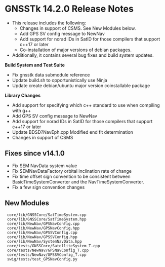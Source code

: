 GNSSTk 14.2.0 Release Notes
========================

 * This release includes the following:
   * Changes in support of CSMS. See New Modules below.
   * Add GPS SV config message to NewNav
   * Add support for norad IDs in SatID for those compilers that support c++17 or later
   * Co-installation of major versions of debian packages.
 * Additionally, it contains several bug fixes and build system updates.

**Build System and Test Suite**
  * Fix gnsstk data submodule reference
  * Update build.sh to opportunistically use Ninja
  * Update create debian/ubuntu major version coinstallable package

**Library Changes**
  * Add support for specifying which c++ standard to use when compiling with g++
  * Add GPS SV config message to NewNav
  * Add support for norad IDs in SatID for those compilers that support c++17 or later
  * Update BDSD?NavEph.cpp Modified end fit determination
  * Changes in support of CSMS

Fixes since v14.1.0
--------------------
  * Fix SEM NavData system value
  * Fix SEMNavDataFactory orbital inclination rate of change
  * Fix time offset sign convention to be consistent between BasicTimeSystemConverter and the NavTimeSystemConverter.
  * Fix a few sign convention changes

New Modules
-------------------------------
     core/lib/GNSSCore/SatTimeSystem.cpp
     core/lib/GNSSCore/SatTimeSystem.hpp
     core/lib/NewNav/GPSNavConfig.cpp
     core/lib/NewNav/GPSNavConfig.hpp
     core/lib/NewNav/GPSSVConfig.cpp
     core/lib/NewNav/GPSSVConfig.hpp
     core/lib/NewNav/SystemNavData.hpp
     core/tests/GNSSCore/SatelliteSystem_T.cpp
     core/tests/NewNav/GPSNavConfig_T.cpp
     core/tests/NewNav/GPSSVConfig_T.cpp
     swig/tests/test_GPSNavConfig.py